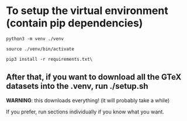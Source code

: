 # To setup the virtual environment (contain pip dependencies)

```python3 -m venv ./venv```

```source ./venv/bin/activate```

```pip3 install -r requirements.txt\```

## After that, if you want to download all the GTeX datasets into the .venv, run ./setup.sh

**WARNING**: this downloads everything! (it will probably take a while)

If you prefer, run sections individually if you know what you want.
